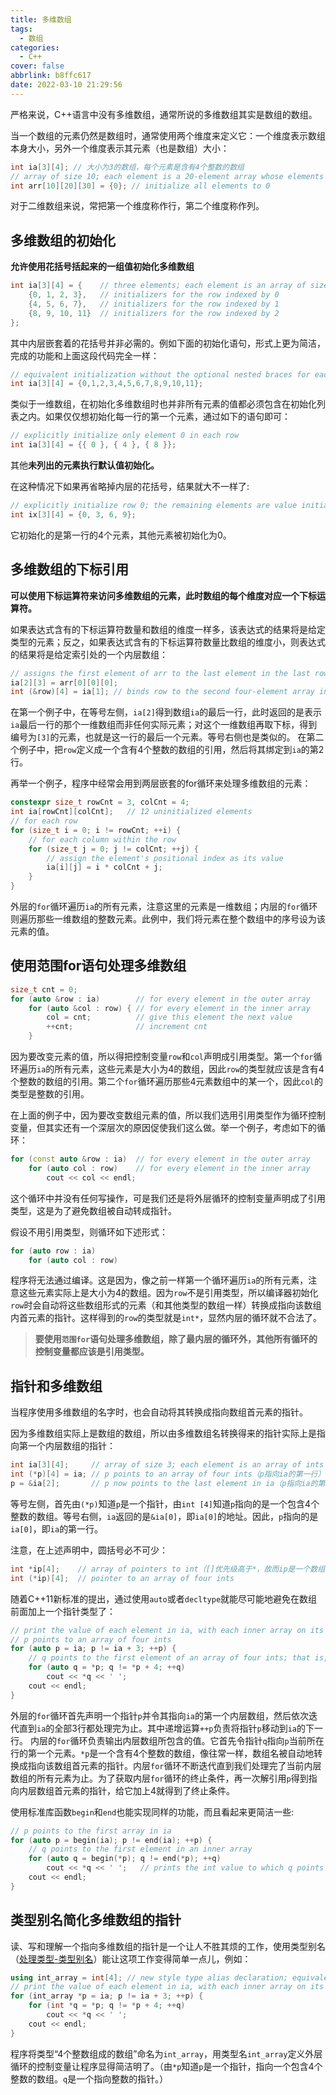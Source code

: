 ```yaml
---
title: 多维数组
tags:
  - 数组
categories:
  - C++
cover: false
abbrlink: b8ffc617
date: 2022-03-10 21:29:56
---
```


严格来说，C++语言中没有多维数组，通常所说的多维数组其实是数组的数组。

当一个数组的元素仍然是数组时，通常使用两个维度来定义它：一个维度表示数组本身大小，另外一个维度表示其元素（也是数组）大小：
```cpp
int ia[3][4]; // 大小为3的数组，每个元素是含有4个整数的数组
// array of size 10; each element is a 20-element array whose elements are arrays of 30 ints
int arr[10][20][30] = {0}; // initialize all elements to 0
```

对于二维数组来说，常把第一个维度称作行，第二个维度称作列。

## 多维数组的初始化
**允许使用花括号括起来的一组值初始化多维数组**
```cpp
int ia[3][4] = {    // three elements; each element is an array of size 4
    {0, 1, 2, 3},   // initializers for the row indexed by 0
    {4, 5, 6, 7},   // initializers for the row indexed by 1
    {8, 9, 10, 11}  // initializers for the row indexed by 2
};
```
其中内层嵌套着的花括号并非必需的。例如下面的初始化语句，形式上更为简洁，完成的功能和上面这段代码完全一样：
```cpp
// equivalent initialization without the optional nested braces for each row
int ia[3][4] = {0,1,2,3,4,5,6,7,8,9,10,11};
```

类似于一维数组，在初始化多维数组时也并非所有元素的值都必须包含在初始化列表之内。如果仅仅想初始化每一行的第一个元素，通过如下的语句即可：
```cpp
// explicitly initialize only element 0 in each row
int ia[3][4] = {{ 0 }, { 4 }, { 8 }};
```
其他**未列出的元素执行默认值初始化。**

在这种情况下如果再省略掉内层的花括号，结果就大不一样了:
```cpp
// explicitly initialize row 0; the remaining elements are value initialized
int ix[3][4] = {0, 3, 6, 9};
```
它初始化的是第一行的4个元素，其他元素被初始化为0。

## 多维数组的下标引用
**可以使用下标运算符来访问多维数组的元素，此时数组的每个维度对应一个下标运算符。**

如果表达式含有的下标运算符数量和数组的维度一样多，该表达式的结果将是给定类型的元素；反之，如果表达式含有的下标运算符数量比数组的维度小，则表达式的结果将是给定索引处的一个内层数组：
```cpp
// assigns the first element of arr to the last element in the last row of ia
ia[2][3] = arr[0][0][0];
int (&row)[4] = ia[1]; // binds row to the second four-element array in ia
```
在第一个例子中，在等号左侧，`ia[2]`得到数组`ia`的最后一行，此时返回的是表示`ia`最后一行的那个一维数组而非任何实际元素；对这个一维数组再取下标，得到编号为`[3]`的元素，也就是这一行的最后一个元素。等号右侧也是类似的。
在第二个例子中，把`row`定义成一个含有4个整数的数组的引用，然后将其绑定到`ia`的第2行。

再举一个例子，程序中经常会用到两层嵌套的for循环来处理多维数组的元素：
```cpp
constexpr size_t rowCnt = 3, colCnt = 4;
int ia[rowCnt][colCnt];   // 12 uninitialized elements
// for each row
for (size_t i = 0; i != rowCnt; ++i) {
    // for each column within the row
    for (size_t j = 0; j != colCnt; ++j) {
        // assign the element's positional index as its value
        ia[i][j] = i * colCnt + j;
    }
}
```
外层的`for`循环遍历`ia`的所有元素，注意这里的元素是一维数组；内层的`for`循环则遍历那些一维数组的整数元素。此例中，我们将元素在整个数组中的序号设为该元素的值。


## 使用范围for语句处理多维数组
```cpp
size_t cnt = 0;
for (auto &row : ia)        // for every element in the outer array
    for (auto &col : row) { // for every element in the inner array
        col = cnt;          // give this element the next value
        ++cnt;              // increment cnt
    }
```
因为要改变元素的值，所以得把控制变量`row`和`col`声明成引用类型。第一个`for`循环遍历`ia`的所有元素，这些元素是大小为4的数组，因此`row`的类型就应该是含有4个整数的数组的引用。第二个`for`循环遍历那些4元素数组中的某一个，因此`col`的类型是整数的引用。

在上面的例子中，因为要改变数组元素的值，所以我们选用引用类型作为循环控制变量，但其实还有一个深层次的原因促使我们这么做。举一个例子，考虑如下的循环：
```cpp
for (const auto &row : ia)  // for every element in the outer array
    for (auto col : row)    // for every element in the inner array
        cout << col << endl;
```
这个循环中并没有任何写操作，可是我们还是将外层循环的控制变量声明成了引用类型，这是为了避免数组被自动转成指针。

假设不用引用类型，则循环如下述形式：
```cpp
for (auto row : ia)
    for (auto col : row)
```
程序将无法通过编译。这是因为，像之前一样第一个循环遍历`ia`的所有元素，注意这些元素实际上是大小为4的数组。因为`row`不是引用类型，所以编译器初始化`row`时会自动将这些数组形式的元素（和其他类型的数组一样）转换成指向该数组内首元素的指针。这样得到的`row`的类型就是`int*`，显然内层的循环就不合法了。

> **要使用`范围for`语句处理多维数组，除了最内层的循环外，其他所有循环的控制变量都应该是引用类型。**


## 指针和多维数组
当程序使用多维数组的名字时，也会自动将其转换成指向数组首元素的指针。

因为多维数组实际上是数组的数组，所以由多维数组名转换得来的指针实际上是指向第一个内层数组的指针：
```cpp
int ia[3][4];     // array of size 3; each element is an array of ints of size 4
int (*p)[4] = ia; // p points to an array of four ints（p指向ia的第一行）
p = &ia[2];       // p now points to the last element in ia（p指向ia的第三行）
```
等号左侧，首先由`(*p)`知道`p`是一个指针，由`int [4]`知道`p`指向的是一个包含4个整数的数组。等号右侧，`ia`返回的是`&ia[0]`，即`ia[0]`的地址。因此，`p`指向的是`ia[0]`，即`ia`的第一行。

注意，在上述声明中，圆括号必不可少：
```cpp
int *ip[4];    // array of pointers to int（[]优先级高于*，故而ip是一个数组，其元素为整形指针）
int (*ip)[4];  // pointer to an array of four ints
```

随着C++11新标准的提出，通过使用`auto`或者`decltype`就能尽可能地避免在数组前面加上一个指针类型了：
```cpp
// print the value of each element in ia, with each inner array on its own line
// p points to an array of four ints
for (auto p = ia; p != ia + 3; ++p) {
    // q points to the first element of an array of four ints; that is, q points to an int
    for (auto q = *p; q != *p + 4; ++q)
        cout << *q << ' ';
    cout << endl;
}
```

外层的`for`循环首先声明一个指针`p`并令其指向`ia`的第一个内层数组，然后依次迭代直到`ia`的全部3行都处理完为止。其中递增运算`++p`负责将指针`p`移动到`ia`的下一行。
内层的`for`循环负责输出内层数组所包含的值。它首先令指针`q`指向`p`当前所在行的第一个元素。`*p`是一个含有4个整数的数组，像往常一样，数组名被自动地转换成指向该数组首元素的指针。内层`for`循环不断迭代直到我们处理完了当前内层数组的所有元素为止。为了获取内层`for`循环的终止条件，再一次解引用`p`得到指向内层数组首元素的指针，给它加上4就得到了终止条件。

使用标准库函数`begin`和`end`也能实现同样的功能，而且看起来更简洁一些:
```cpp
// p points to the first array in ia
for (auto p = begin(ia); p != end(ia); ++p) {
    // q points to the first element in an inner array
    for (auto q = begin(*p); q != end(*p); ++q)
        cout << *q << ' ';   // prints the int value to which q points
    cout << endl;
}
```


## 类型别名简化多维数组的指针
读、写和理解一个指向多维数组的指针是一个让人不胜其烦的工作，使用类型别名（[处理类型-类型别名](https://jiankychen.github.io/2022/03/02/12-%E5%A4%84%E7%90%86%E7%B1%BB%E5%9E%8B/)）能让这项工作变得简单一点儿，例如：
```cpp
using int_array = int[4]; // new style type alias declaration; equivalent typedef declaration: typedef int int_array[4];
// print the value of each element in ia, with each inner array on its own line
for (int_array *p = ia; p != ia + 3; ++p) {
    for (int *q = *p; q != *p + 4; ++q)
        cout << *q << ' ';
    cout << endl;
}
```

程序将类型“4个整数组成的数组”命名为`int_array`，用类型名`int_array`定义外层循环的控制变量让程序显得简洁明了。（由`*p`知道`p`是一个指针，指向一个包含4个整数的数组。`q`是一个指向整数的指针。）
